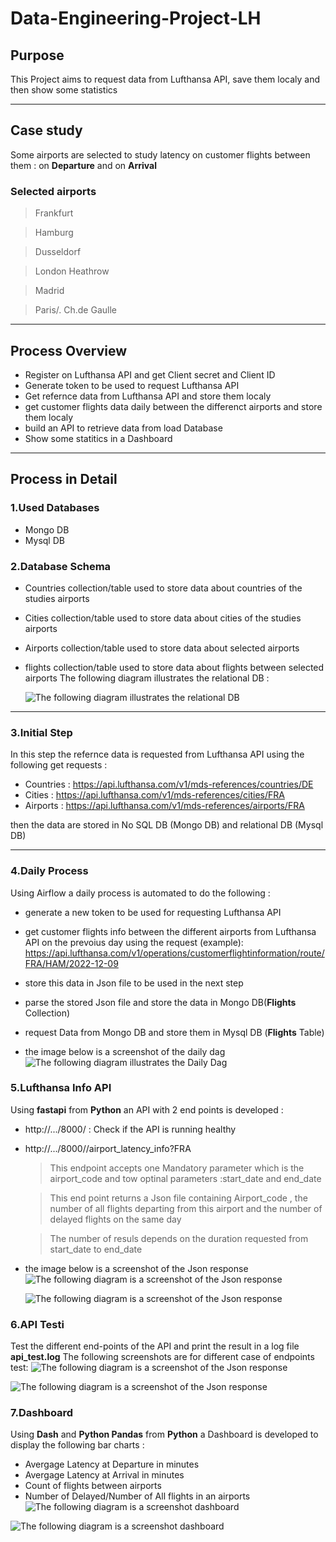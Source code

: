 # **Data-Engineering-Project-LH**

## **Purpose**
This Project aims to request data from Lufthansa API, save them localy and then show some statistics 
****

## **Case study**
 Some airports are selected to study latency on customer flights between them : on **Departure** and on **Arrival**

### **Selected airports**
>Frankfurt

>Hamburg

>Dusseldorf

>London Heathrow

>Madrid

>Paris/. Ch.de Gaulle
****
## **Process Overview**
- Register on Lufthansa API and get Client secret and Client ID
- Generate token to be used to request Lufthansa API 
- Get refernce data from Lufthansa API and store them localy
- get customer flights data daily between the differenct airports and store them localy
- build an API to retrieve data from load Database
- Show some statitics in a Dashboard

****
## **Process in Detail**
### 1.**Used Databases**
- Mongo DB
- Mysql DB
### 2.**Database Schema**
- Countries collection/table used to store data about countries of the studies airports
- Cities collection/table used to store data about cities of the studies airports
- Airports collection/table used to store data about selected airports 
- flights collection/table used to store data about flights between selected airports 
 The following diagram illustrates the relational DB :

    ![The following diagram illustrates the relational DB](https://github.com/nisreenabuzidan/Data-Engineering-Project-LH/blob/main/images/ERD.svg)


****
### 3.**Initial Step**
In this step the refernce data is requested from Lufthansa API using the following get requests :
- Countries :
https://api.lufthansa.com/v1/mds-references/countries/DE
- Cities :
https://api.lufthansa.com/v1/mds-references/cities/FRA
- Airports :
https://api.lufthansa.com/v1/mds-references/airports/FRA

then the data are stored in No SQL DB (Mongo DB) and relational DB (Mysql DB) 
****

### 4.**Daily Process**

Using Airflow a daily process is automated to do the following :
- generate a new token to be used for requesting Lufthansa API
- get customer flights info between the different airports from Lufthansa API on the prevoius day using the request (example):
https://api.lufthansa.com/v1/operations/customerflightinformation/route/FRA/HAM/2022-12-09

- store this data in Json file to be used in the next step
- parse the stored Json file and store the data in Mongo DB(**Flights** Collection)
- request Data from Mongo DB and store them in Mysql DB (**Flights** Table)
- the image below is a screenshot of the daily dag
![The following diagram illustrates the Daily Dag](https://github.com/nisreenabuzidan/Data-Engineering-Project-LH/blob/main/images/airflow-1.jpg)

### 5.**Lufthansa Info API**
Using **fastapi** from **Python** an API with 2 end points is developed :
- http://.../8000/  : Check if the API is running healthy 
- http://.../8000//airport_latency_info?FRA
  > This endpoint accepts one Mandatory parameter which is the airport_code and tow optinal parameters :start_date and end_date

  > This end point returns a Json file containing Airport_code , the number of all flights departing from this airport and the number of delayed flights on the same day
  
  > The number of resuls depends on the duration requested from start_date to end_date 

- the image below is a screenshot of the Json response
    ![The following diagram is a screenshot of the Json response](https://github.com/nisreenabuzidan/Data-Engineering-Project-LH/blob/main/images/API-11.jpg)

    ![The following diagram is a screenshot of the Json response](https://github.com/nisreenabuzidan/Data-Engineering-Project-LH/blob/main/images/API-12.jpg)

### 6.**API Test**i
Test the different end-points of the API and print the result in a log file **api_test.log**
The following screenshots are for different case of endpoints test:
![The following diagram is a screenshot of the Json response](https://github.com/nisreenabuzidan/Data-Engineering-Project-LH/blob/main/images/api_test_1.jpg)

![The following diagram is a screenshot of the Json response](https://github.com/nisreenabuzidan/Data-Engineering-Project-LH/blob/main/images/api_test_1.jpg)


### 7.**Dashboard**
Using  **Dash** and **Python Pandas** from **Python** a Dashboard is developed to display the following bar charts : 

- Avergage Latency at Departure in minutes 
- Avergage Latency at Arrival in minutes
- Count of flights between airports
- Number of Delayed/Number of All flights in an airports 
![The following diagram is a screenshot dashboard](https://github.com/nisreenabuzidan/Data-Engineering-Project-LH/blob/main/images/dashboard1.jpg)

![The following diagram is a screenshot dashboard](https://github.com/nisreenabuzidan/Data-Engineering-Project-LH/blob/main/images/dashboard2.jpg)





